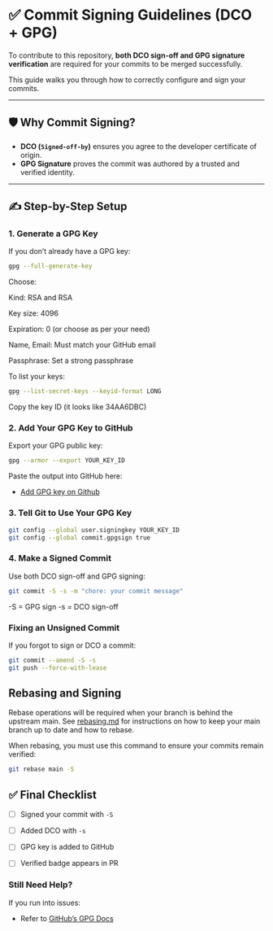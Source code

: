# ✅ Commit Signing Guidelines (DCO + GPG)

To contribute to this repository, **both DCO sign-off and GPG signature verification** are required for your commits to be merged successfully.

This guide walks you through how to correctly configure and sign your commits.

---

## 🛡️ Why Commit Signing?

- **DCO (`Signed-off-by`)** ensures you agree to the developer certificate of origin.
- **GPG Signature** proves the commit was authored by a trusted and verified identity.

---

## ✍️ Step-by-Step Setup

### 1. Generate a GPG Key

If you don’t already have a GPG key:

```bash
gpg --full-generate-key
```

Choose:

Kind: RSA and RSA

Key size: 4096

Expiration: 0 (or choose as per your need)

Name, Email: Must match your GitHub email

Passphrase: Set a strong passphrase 

To list your keys:

```bash
gpg --list-secret-keys --keyid-format LONG 
```
Copy the key ID (it looks like 34AA6DBC)

### 2. Add Your GPG Key to GitHub

Export your GPG public key:

```bash
gpg --armor --export YOUR_KEY_ID
```
Paste the output into GitHub here:


- [Add GPG key on Github ](https://github.com/settings/gpg/new)

### 3. Tell Git to Use Your GPG Key

```bash
git config --global user.signingkey YOUR_KEY_ID
git config --global commit.gpgsign true
```

### 4. Make a Signed Commit

Use both DCO sign-off and GPG signing:

```bash
git commit -S -s -m "chore: your commit message"
```

-S = GPG sign
-s = DCO sign-off

### Fixing an Unsigned Commit

If you forgot to sign or DCO a commit:

```bash
git commit --amend -S -s
git push --force-with-lease
```
## Rebasing and Signing

Rebase operations will be required when your branch is behind the upstream main. See [rebasing.md](./rebasing.md) for instructions on how to keep your main branch up to date and how to rebase.


When rebasing, you must use this command to ensure your commits remain verified:

```bash
git rebase main -S
```

## ✅ Final Checklist

- [ ] Signed your commit with `-S`
- [ ] Added DCO with `-s`
- [ ] GPG key is added to GitHub
- [ ] Verified badge appears in PR


### Still Need Help?

If you run into issues:

- Refer to [GitHub’s GPG Docs](https://docs.github.com/en/authentication/managing-commit-signature-verification)
